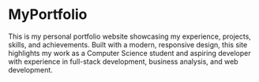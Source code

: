 # MyPortfolio
This is my personal portfolio website showcasing my experience, projects, skills, and achievements. Built with a modern, responsive design, this site highlights my work as a Computer Science student and aspiring developer with experience in full-stack development, business analysis, and web development.
